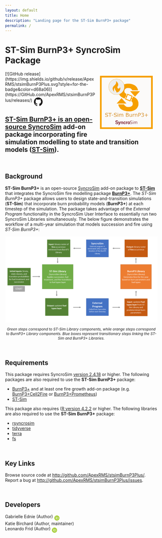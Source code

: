 ```yaml
---
layout: default
title: Home
description: "Landing page for the ST-Sim BurnP3+ package"
permalink: /
---
```


# **ST-Sim BurnP3+** SyncroSim Package

<img align="right" style="padding: 13px" width="180" src="assets/images/logo/stsimBurnP3Plus_large.png">
[![GitHub release](https://img.shields.io/github/v/release/ApexRMS/stsimBurnP3Plus.svg?style=for-the-badge&color=d68a06)](https://GitHub.com/ApexRMS/stsimBurnP3Plus/releases/)    <a href="https://github.com/ApexRMS/stsimBurnP3Plus"><img align="middle" style="padding: 1px" width="30" src="assets/images/logo/github-trans2.png">
<br>

## **ST-Sim BurnP3+** is an open-source <a href="https://syncrosim.com/" target="_blank">SyncroSim</a> add-on package incorporating fire simulation modelling to state and transition models (<a href="https://docs.stsim.net/getting_started/overview.html" target="_blank">**ST-Sim**</a>).

<br>

## Background

**ST-Sim BurnP3+** is an open-source <a href="https://syncrosim.com/" target="_blank">SyncroSim</a> add-on package to <a href="https://docs.stsim.net/getting_started/overview.html" target="_blank">**ST-Sim**</a> that integrates the SyncroSim fire modelling package <a href="https://burnp3.github.io/BurnP3Plus/" target="_blank">**BurnP3+**</a>. The _ST-Sim BurnP3+_ package allows users to design state-and-transition simulations (**ST-Sim**) that incorporate burn probability models (**BurnP3+**) at each timestep of the simulation. The package takes advantage of the _External Program_ functionality in the SyncroSim User Interface to essentially run two SyncroSim Libraries simultaneously. The below figure demonstrates the workflow of a multi-year simulation that models succession and fire using _ST-Sim BurnP3+_:

<img align="middle" style="padding: 1px" width="800" src="assets/images/multi-year-sim-flowchart.png">

_<p align=center style=font-size:0.85em>Green steps correspond to ST-Sim Library components, while orange steps correspond to BurnP3+ Library components. Blue boxes represent transitionary steps linking the ST-Sim and BurnP3+ Libraries.</p>_

<br>

## Requirements

This package requires SyncroSim <a href ="https://syncrosim.com/download/" target="_blank">version 2.4.18</a> or higher. The following packages are also required to use the **ST-Sim BurnP3+** package:

- <a href="https://github.com/BurnP3/BurnP3Plus" target="_blank">BurnP3+</a> and at least one fire growth add-on package (e.g. <a href="https://github.com/BurnP3/BurnP3PlusCell2Fire" target="_blank">BurnP3+Cell2Fire</a> or <a href="https://github.com/BurnP3/BurnP3PlusPrometheus" target="_blank">BurnP3+Prometheus</a>)
- <a href="https://github.com/ApexRMS/stsim" target="_blank">ST-Sim</a>

This package also requires (<a href ="https://cran.r-project.org/bin/windows/base/" target="_blank">R version 4.2.2</a> or higher. The following libraries are also required to use the **ST-Sim BurnP3+** package:

- <a href ="https://syncrosim.github.io/rsyncrosim/" target="_blank">rsyncrosim</a>
- <a href ="https://www.tidyverse.org/" target="_blank">tidyverse</a>
- <a href ="https://rspatial.org/index.html" target="_blank">terra</a>
- <a href ="https://fs.r-lib.org/" target="_blank">fs</a>

<br>

## Key Links

Browse source code at
<a href ="http://github.com/ApexRMS/stsimBurnP3Plus/" target="_blank">http://github.com/ApexRMS/stsimBurnP3Plus/</a>. <br>
Report a bug at
<a href ="http://github.com/ApexRMS/stsimBurnP3Plus/issues" target="_blank">http://github.com/ApexRMS/stsimBurnP3Plus/issues</a>. <br>

<br>

## Developers

Gabrielle Ednie (Author) <a href="https://orcid.org/0000-0003-2832-3015"><img align="middle" style="padding: 0.5px" width="17" src="assets/images/ORCID.png"></a>
<br>
Katie Birchard (Author, maintainer)
<br>
Leonardo Frid (Author) <a href="https://orcid.org/0000-0002-5489-2337"><img align="middle" style="padding: 0.5px" width="17" src="assets/images/ORCID.png"></a>
